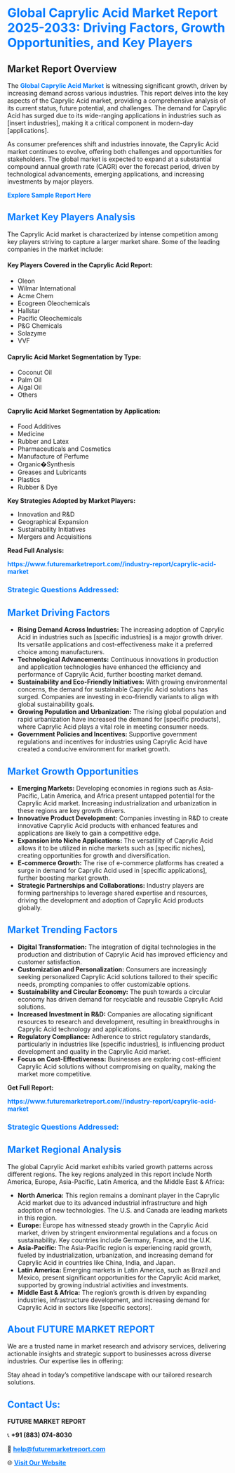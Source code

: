 <h1 style="color: #007BFF;">Global Caprylic Acid Market Report 2025-2033: Driving Factors, Growth Opportunities, and Key Players</h1>

<section id="overview">
<h2>Market Report Overview</h2>
<p>The <a href="https://www.futuremarketreport.com//industry-report/caprylic-acid-market" style="color: #007BFF; text-decoration: none;"><strong>Global Caprylic Acid Market</strong></a> is witnessing significant growth, driven by increasing demand across various industries. This report delves into the key aspects of the Caprylic Acid market, providing a comprehensive analysis of its current status, future potential, and challenges. The demand for Caprylic Acid has surged due to its wide-ranging applications in industries such as [insert industries], making it a critical component in modern-day [applications].</p>
<p>As consumer preferences shift and industries innovate, the Caprylic Acid market continues to evolve, offering both challenges and opportunities for stakeholders. The global market is expected to expand at a substantial compound annual growth rate (CAGR) over the forecast period, driven by technological advancements, emerging applications, and increasing investments by major players.</p>
</section>

<section id="overview">
<p><a href="https://www.futuremarketreport.com//request-sample/reportId=64081" style="color: #007BFF; text-decoration: none;"><strong>Explore Sample Report Here</strong></a></p>
</section>

<section id="key-players">
<h2 style="color: #007BFF;">Market Key Players Analysis</h2>
<p>The Caprylic Acid market is characterized by intense competition among key players striving to capture a larger market share. Some of the leading companies in the market include:</p>
<h4>Key Players Covered in the Caprylic Acid Report:</h4>
<ul><li>Oleon</li><li>Wilmar International</li><li>Acme Chem</li><li>Ecogreen Oleochemicals</li><li>Hallstar</li><li>Pacific Oleochemicals</li><li>P&amp;G Chemicals</li><li>Solazyme</li><li>VVF</li></ul>
<h4>Caprylic Acid Market Segmentation by Type:</h4>
<ul><li>Coconut Oil</li><li>Palm Oil</li><li>Algal Oil</li><li>Others</li></ul>

<h4>Caprylic Acid Market Segmentation by Application:</h4>
<ul><li>Food Additives</li><li>Medicine</li><li>Rubber and Latex</li><li>Pharmaceuticals and Cosmetics</li><li>Manufacture of Perfume</li><li>Organic�Synthesis</li><li>Greases and Lubricants</li><li>Plastics</li><li>Rubber &amp; Dye</li></ul>
<p><strong>Key Strategies Adopted by Market Players:</strong></p>
<ul>
<li>Innovation and R&D</li>
<li>Geographical Expansion</li>
<li>Sustainability Initiatives</li>
<li>Mergers and Acquisitions</li>
</ul>
</section>

<section>
<p><strong>Read Full Analysis: </strong></p><a href="https://www.futuremarketreport.com//industry-report/caprylic-acid-market" style="color: #007BFF; text-decoration: none;"><strong>https://www.futuremarketreport.com//industry-report/caprylic-acid-market</strong></a>
<h3 style="color: #007BFF;">Strategic Questions Addressed:</h3>
</section>

<section id="driving-factors">
<h2 style="color: #007BFF;">Market Driving Factors</h2>
<ul>
<li><strong>Rising Demand Across Industries:</strong> The increasing adoption of Caprylic Acid in industries such as [specific industries] is a major growth driver. Its versatile applications and cost-effectiveness make it a preferred choice among manufacturers.</li>
<li><strong>Technological Advancements:</strong> Continuous innovations in production and application technologies have enhanced the efficiency and performance of Caprylic Acid, further boosting market demand.</li>
<li><strong>Sustainability and Eco-Friendly Initiatives:</strong> With growing environmental concerns, the demand for sustainable Caprylic Acid solutions has surged. Companies are investing in eco-friendly variants to align with global sustainability goals.</li>
<li><strong>Growing Population and Urbanization:</strong> The rising global population and rapid urbanization have increased the demand for [specific products], where Caprylic Acid plays a vital role in meeting consumer needs.</li>
<li><strong>Government Policies and Incentives:</strong> Supportive government regulations and incentives for industries using Caprylic Acid have created a conducive environment for market growth.</li>
</ul>
</section>

<section id="growth-opportunities">
<h2 style="color: #007BFF;">Market Growth Opportunities</h2>
<ul>
<li><strong>Emerging Markets:</strong> Developing economies in regions such as Asia-Pacific, Latin America, and Africa present untapped potential for the Caprylic Acid market. Increasing industrialization and urbanization in these regions are key growth drivers.</li>
<li><strong>Innovative Product Development:</strong> Companies investing in R&D to create innovative Caprylic Acid products with enhanced features and applications are likely to gain a competitive edge.</li>
<li><strong>Expansion into Niche Applications:</strong> The versatility of Caprylic Acid allows it to be utilized in niche markets such as [specific niches], creating opportunities for growth and diversification.</li>
<li><strong>E-commerce Growth:</strong> The rise of e-commerce platforms has created a surge in demand for Caprylic Acid used in [specific applications], further boosting market growth.</li>
<li><strong>Strategic Partnerships and Collaborations:</strong> Industry players are forming partnerships to leverage shared expertise and resources, driving the development and adoption of Caprylic Acid products globally.</li>
</ul>
</section>

<section id="trending-factors">
<h2 style="color: #007BFF;">Market Trending Factors</h2>
<ul>
<li><strong>Digital Transformation:</strong> The integration of digital technologies in the production and distribution of Caprylic Acid has improved efficiency and customer satisfaction.</li>
<li><strong>Customization and Personalization:</strong> Consumers are increasingly seeking personalized Caprylic Acid solutions tailored to their specific needs, prompting companies to offer customizable options.</li>
<li><strong>Sustainability and Circular Economy:</strong> The push towards a circular economy has driven demand for recyclable and reusable Caprylic Acid solutions.</li>
<li><strong>Increased Investment in R&D:</strong> Companies are allocating significant resources to research and development, resulting in breakthroughs in Caprylic Acid technology and applications.</li>
<li><strong>Regulatory Compliance:</strong> Adherence to strict regulatory standards, particularly in industries like [specific industries], is influencing product development and quality in the Caprylic Acid market.</li>
<li><strong>Focus on Cost-Effectiveness:</strong> Businesses are exploring cost-efficient Caprylic Acid solutions without compromising on quality, making the market more competitive.</li>
</ul>
</section>

<section>
<p><strong>Get Full Report: </strong></p><a href="https://www.futuremarketreport.com//industry-report/caprylic-acid-market" style="color: #007BFF; text-decoration: none;"><strong>https://www.futuremarketreport.com//industry-report/caprylic-acid-market</strong></a>
<h3 style="color: #007BFF;">Strategic Questions Addressed:</h3>
</section>


<section id="regional-analysis">
<h2 style="color: #007BFF;">Market Regional Analysis</h2>
<p>The global Caprylic Acid market exhibits varied growth patterns across different regions. The key regions analyzed in this report include North America, Europe, Asia-Pacific, Latin America, and the Middle East & Africa:</p>
<ul>
<li><strong>North America:</strong> This region remains a dominant player in the Caprylic Acid market due to its advanced industrial infrastructure and high adoption of new technologies. The U.S. and Canada are leading markets in this region.</li>
<li><strong>Europe:</strong> Europe has witnessed steady growth in the Caprylic Acid market, driven by stringent environmental regulations and a focus on sustainability. Key countries include Germany, France, and the U.K.</li>
<li><strong>Asia-Pacific:</strong> The Asia-Pacific region is experiencing rapid growth, fueled by industrialization, urbanization, and increasing demand for Caprylic Acid in countries like China, India, and Japan.</li>
<li><strong>Latin America:</strong> Emerging markets in Latin America, such as Brazil and Mexico, present significant opportunities for the Caprylic Acid market, supported by growing industrial activities and investments.</li>
<li><strong>Middle East & Africa:</strong> The region’s growth is driven by expanding industries, infrastructure development, and increasing demand for Caprylic Acid in sectors like [specific sectors].</li>
</ul>
</section>

<footer>
<h2 style="color: #007BFF;">About FUTURE MARKET REPORT</h2>
<p>We are a trusted name in market research and advisory services, delivering actionable insights and strategic support to businesses across diverse industries. Our expertise lies in offering:</p>

<p>Stay ahead in today’s competitive landscape with our tailored research solutions.</p>

<h2 style="color: #007BFF;">Contact Us:</h2>
<p><strong>FUTURE MARKET REPORT</strong></p>
<p>📞 <strong>+91 (883) 074-8030</strong></p>
<p>📧 <strong><a href="mailto:help@futuremarketreport.com" style="color: #007BFF;">help@futuremarketreport.com</a></strong></p>
<p>🌐 <strong><a href="https://www.futuremarketreport.com/" style="color: #007BFF;">Visit Our Website</a></strong></p>
</footer>